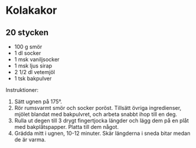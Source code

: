 # Kolakakor

## 20 stycken

-   100 g smör
-   1 dl socker
-   1 msk vaniljsocker
-   1 msk ljus sirap
-   2 1/2 dl vetemjöl
-   1 tsk bakpulver

Instruktioner:

1.  Sätt ugnen på 175°.
2.  Rör rumsvarmt smör och socker poröst. Tillsätt övriga ingredienser,
    mjölet blandat med bakpulvret, och arbeta snabbt ihop till en deg.
3.  Rulla ut degen till 3 drygt fingertjocka längder och lägg dem på en
    plåt med bakplåtspapper. Platta till dem något.
4.  Grädda mitt i ugnen, 10-12 minuter. Skär längderna i sneda bitar
    medan de är varma.
